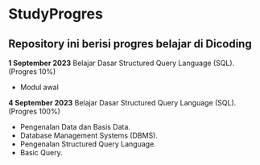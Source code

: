 # StudyProgres
Repository ini berisi progres belajar di Dicoding
--

**1 September 2023**
Belajar Dasar Structured Query Language (SQL). (Progres 10%)
* Modul awal  

**4 September 2023**
Belajar Dasar Structured Query Language (SQL). (Progres 100%)
* Pengenalan Data dan Basis Data.
* Database Management Systems (DBMS).
* Pengenalan Structured Query Language.
* Basic Query.
  
